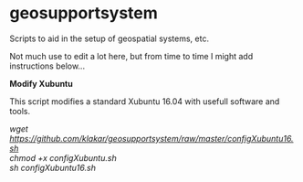 geosupportsystem
================

Scripts to aid in the setup of geospatial systems, etc.

Not much use to edit a lot here, but from time to time I might add instructions below...

<b>Modify Xubuntu</b>

This script modifies a standard Xubuntu 16.04 with usefull software and tools.

<i>wget https://github.com/klakar/geosupportsystem/raw/master/configXubuntu16.sh</br>
chmod +x configXubuntu.sh<br>
sh configXubuntu16.sh</i>
